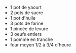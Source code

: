 * 1 pot de yaourt
* 2 pots de sucre
* 1 pot d'huile
* 3 pots de farine
* 1 pincée de levure
* 3 oeufs entiers
* 1 pomme en tranche
* four moyen 1/2 à 3/4 d'heure 